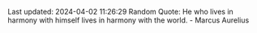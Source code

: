 Last updated: 2024-04-02 11:26:29
Random Quote: He who lives in harmony with himself lives in harmony with the world. - Marcus Aurelius
